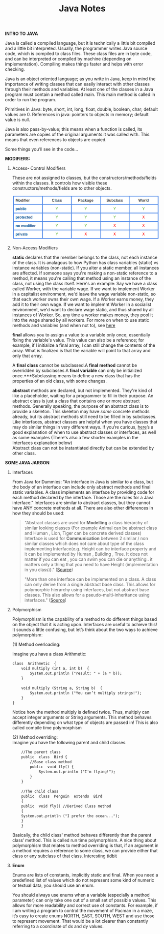 ﻿---
layout: page
title: Java Notes
permalink: /notes/java_intro.html
---

**INTRO TO JAVA**

Java is called a compiled language, but it is technically a little bit compiled and a little bit interpreted. Usually, the programmer writes Java source code, which is compiled to class files. These class files are in byte code, and can be interpreted or compiled by machine (depending on implementation). Compiling makes things faster and helps with error checking.

Java is an object oriented language; as you write in Java, keep in mind the importance of writing classes that can easily interact with other classes through their methods and variables. At least one of the classes in a Java program must contain a method called main. This main method is called in order to run the program.

Primitives in Java: byte, short, int, long, float, double, boolean, char; default values are 0. References in java: pointers to objects in memory; default value is null.

Java is also pass-by-value; this means when a function is called, its parameters are copies of the original arguments it was called with. This means that even references to objects are copied.

Some things you’ll see in the code...



**MODIFIERS:**

1.  Access- Control Modifiers  
      
    These are not assigned to classes, but the constructors/methods/fields within the classes. It controls how visible these constructors/methods/fields are to other objects.
    
    ![Access Modifiers](/ching-photos/access-mod.png)
    

2.  Non-Access Modifiers  
      
    **static**  declares that the member belongs to the class, not each instance of the class. It is analagous to how Python has class variables (static) vs instance variables (non-static). If you alter a static member, all instances are affected. If someone says you're making a non-static reference to a method, it means you're calling that method using an instance of the class, not using the class itself. Here's an example: Say we have a class called Worker, with the variable wage. If we want to implement Worker in a capitalist environment, we'd leave the wage variable non-static, so that each worker owns their own wage. If a Worker earns money, they add it to their own wage. If we want to implemnt Worker in a socialist environment, we'd want to declare wage static, and thus shared by all instances of Worker. So, any time a worker makes money, they pool it into the wage shared by all workers. For more on when to use static methods and variables (and when not to), see  [here](http://stackoverflow.com/a/20522548/6058331)  
      
    **final** allows you to assign a value to a variable only once, essentially fixing the variable's value. This value can also be a reference; for example, if I initialize a final array, I can still change the contents of the array. What is finalized is that the variable will point to that array and only that array.  
    
    A  **final** **class** cannot be subclassed.A  **final** **method** cannot be overridden by subclasses.A  **final** **variable** can only be initialized once.***Subclassing means to define a new class that has the properties of an old class, with some changes.  
      
    **abstract** methods are declared, but not implemented. They're kind of like a placeholder, waiting for a programmer to fill in their purpose. An abstract class is just a class that contains one or more abstract methods. Generally speaking, the purpose of an abstract class is to provide a skeleton. This skeleton may have  _some_  concrete methods already, but its abstract methods still need to be filled in by subclasses. Like interfaces, abstract classes are helpful when you have classes that may do similar things in very different ways. If you’re curious, [here](http://programmers.stackexchange.com/a/152785)’s a good explanation of when to use abstract classes or interfaces, as well as some examples (There's also a few shorter examples in the Interfaces explanation below)  
    Abstract class can not be instantiated directly but can be extended by other class.



**SOME JAVA JARGON**

1.  Interfaces  
      
    From Java for Dummies: "An interface in Java is similar to a class, but the body of an interface can include only abstract methods and final static variables. A class implements an interface by providing code for each method declared by the interface. Those are the rules for a Java interface." Interfaces are similar to abstract classes, but they cannot have ANY concrete methods at all. There are also other differences in how they should be used: 
    > "Abstract classes are used for  **Modelling**  a class hierarchy of similar looking classes (For example Animal can be abstract class and Human , Lion, Tiger can be concrete derived classes)  
    > Interface is used for  **Communication**  between 2 similar / non similar classes which does not care about type of the class implementing Interface(e.g. Height can be interface property and it can be implemented by Human , Building , Tree. It does not matter if you can eat , you can swim you can die or anything.. it matters only a thing that you need to have Height (implementation in you class))." ([Source](http://stackoverflow.com/a/10026391/6058331))  
    >   
    > "More than one interface can be implemented on a class. A class can only derive from a single abstract base class. This allows for polymorphic hierarchy using interfaces, but not abstract base classes. This also allows for a pseudo-multi-inheritance using interfaces." ([Source](http://stackoverflow.com/a/761212/6058331))  
    >   
    
2.  Polymorphism  
      
    Polymorphism is the capability of a method to do different things based on the object that it is acting upon. Interfaces are useful to achieve this! It sounds a little confusing, but let’s think about the two ways to achieve polymorphism:  
      
    (1) Method overloading:  
      
    Imagine you have a class Arithmetic:
	```
	class  Arithmetic  {  
		void multiply (int a, int b)  {  
			System.out.println ("result: " + (a * b));  
		}  
		
		void multiply (String a, String b)  {  
			System.out.println ("You can’t multiply strings!");  
		}  
	}
	```
	   Notice how the method multiply is defined twice. Thus, multiply can accept integer arguments or String arguments. This method behaves differently depending on what type of objects are passed in! This is also called compile time polymorphism  
      
	   (2) Method overriding:  
	Imagine you have the following parent and child classes  

	```    
	    //The parent class  
	    public  class  Bird {  
		    //Base class method
		    public  void fly() {
			    System.out.println ("I'm flying!");  
			}  
	    }  
	 
	    //The child class  
	    public  class  Penguin  extends  Bird  
	    {  
	    public  void fly() //Derived Class method  
	    {  
	    System.out.println ("I prefer the ocean...");  
	    }  
	    }  
	```
	Basically, the child class' method behaves differently than the parent class’ method. This is called run time polymorphism. A nice thing about polymorphism that relates to method overriding is that, if an argument in a method requires a reference to some class, we can provide either that class or any subclass of that class. Interesting [tidbit](http://stackoverflow.com/questions/14694852/can-overridden-methods-differ-in-return-type)

3.  **Enum** 
      
    Enums are lists of constants, implicitly static and final. When you need a predefined list of values which do not represent some kind of numeric or textual data, you should use an enum.  
      
    You should always use enums when a variable (especially a method parameter) can only take one out of a small set of possible values. This allows for more readability and correct use of constants. For example, if I am writing a program to control the movement of Pacman in a maze, it’s easy to create enums NORTH, EAST, SOUTH, WEST and use those to represent movement. That would be a lot clearer than constantly referring to a coordinate of dx and dy values.
